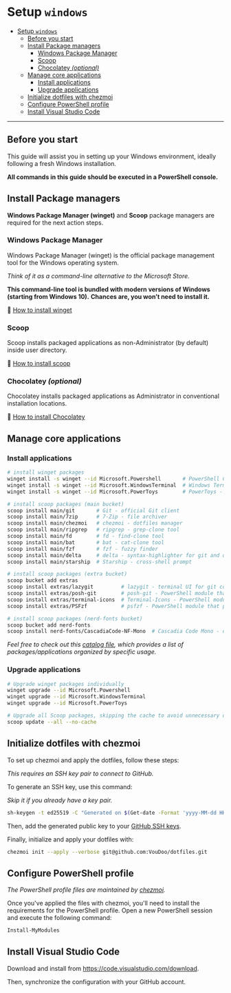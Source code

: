 # Setup `windows`

- [Setup `windows`](#setup-windows)
  - [Before you start](#before-you-start)
  - [Install Package managers](#install-package-managers)
    - [Windows Package Manager](#windows-package-manager)
    - [Scoop](#scoop)
    - [Chocolatey _(optional)_](#chocolatey-optional)
  - [Manage core applications](#manage-core-applications)
    - [Install applications](#install-applications)
    - [Upgrade applications](#upgrade-applications)
  - [Initialize dotfiles with chezmoi](#initialize-dotfiles-with-chezmoi)
  - [Configure PowerShell profile](#configure-powershell-profile)
  - [Install Visual Studio Code](#install-visual-studio-code)

---

## Before you start

This guide will assist you in setting up your Windows environment, ideally following a fresh Windows installation.

**All commands in this guide should be executed in a PowerShell console.**

## Install Package managers

**Windows Package Manager (winget)** and **Scoop** package managers are required for the next action steps.

### Windows Package Manager

Windows Package Manager (winget) is the official package management tool for the Windows operating system.

_Think of it as a command-line alternative to the Microsoft Store._

**This command-line tool is bundled with modern versions of Windows (starting from Windows 10).**
**Chances are, you won’t need to install it.**

🔗 [How to install winget](https://docs.microsoft.com/en-us/windows/package-manager/winget/#install-winget)

### Scoop

Scoop installs packaged applications as non-Administrator (by default) inside user directory.

🔗 [How to install scoop](https://scoop.sh/)

### Chocolatey _(optional)_

Chocolatey installs packaged applications as Administrator in conventional installation locations.

🔗 [How to install Chocolatey](https://chocolatey.org/install)

## Manage core applications

### Install applications

```sh
# install winget packages
winget install -s winget --id Microsoft.Powershell       # PowerShell Core - most popular Windows shell
winget install -s winget --id Microsoft.WindowsTerminal  # Windows Terminal - Windows Terminal emulator
winget install -s winget --id Microsoft.PowerToys        # PowerToys - set of utilities for power users

# install scoop packages (main bucket)
scoop install main/git       # Git - official Git client
scoop install main/7zip      # 7-Zip - file archiver
scoop install main/chezmoi   # chezmoi - dotfiles manager
scoop install main/ripgrep   # ripgrep - grep-clone tool
scoop install main/fd        # fd - find-clone tool
scoop install main/bat       # bat - cat-clone tool
scoop install main/fzf       # fzf - fuzzy finder
scoop install main/delta     # delta - syntax-highlighter for git and diff output
scoop install main/starship  # Starship - cross-shell prompt

# install scoop packages (extra bucket)
scoop bucket add extras
scoop install extras/lazygit         # lazygit - terminal UI for git commands
scoop install extras/posh-git        # posh-git - PowerShell module that integrates Git and PowerShell
scoop install extras/terminal-icons  # Terminal-Icons - PowerShell module that displays file and folder icons in terminal
scoop install extras/PSFzf           # psfzf - PowerShell module that provides a wrapper for fzf

# install scoop packages (nerd-fonts bucket)
scoop bucket add nerd-fonts
scoop install nerd-fonts/CascadiaCode-NF-Mono  # Cascadia Code Mono - coding font
```

_Feel free to check out this [catalog file](./catalog.md), which provides a list of packages/applications organized by specific usage._

### Upgrade applications

```sh
# Upgrade winget packages individually
winget upgrade --id Microsoft.Powershell
winget upgrade --id Microsoft.WindowsTerminal
winget upgrade --id Microsoft.PowerToys

# Upgrade all Scoop packages, skipping the cache to avoid unnecessary disk usage
scoop update --all --no-cache
```

## Initialize dotfiles with chezmoi

To set up chezmoi and apply the dotfiles, follow these steps:

_This requires an SSH key pair to connect to GitHub._

To generate an SSH key, use this command:

_Skip it if you already have a key pair._

```sh
sh-keygen -t ed25519 -C "Generated on $(Get-date -Format 'yyyy-MM-dd HH:mm:ss')"
```

Then, add the generated public key to your [GitHub SSH keys](https://github.com/settings/keys).

Finally, initialize and apply your dotfiles with:

```sh
chezmoi init --apply --verbose git@github.com:VouDoo/dotfiles.git
```

## Configure PowerShell profile

_The PowerShell profile files are maintained by [chezmoi](https://www.chezmoi.io/)._

Once you've applied the files with chezmoi, you'll need to install the requirements for the PowerShell profile.
Open a new PowerShell session and execute the following command:

```powershell
Install-MyModules
```

## Install Visual Studio Code

Download and install from <https://code.visualstudio.com/download>.

Then, synchronize the configuration with your GitHub account.
